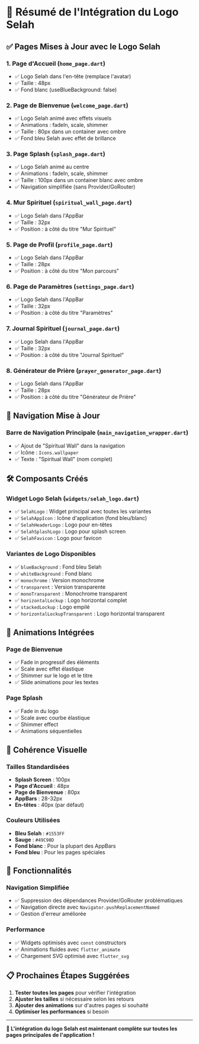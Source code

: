 # 🎨 Résumé de l'Intégration du Logo Selah

## ✅ Pages Mises à Jour avec le Logo Selah

### 1. **Page d'Accueil** (`home_page.dart`)
- ✅ Logo Selah dans l'en-tête (remplace l'avatar)
- ✅ Taille : 48px
- ✅ Fond blanc (useBlueBackground: false)

### 2. **Page de Bienvenue** (`welcome_page.dart`)
- ✅ Logo Selah animé avec effets visuels
- ✅ Animations : fadeIn, scale, shimmer
- ✅ Taille : 80px dans un container avec ombre
- ✅ Fond bleu Selah avec effet de brillance

### 3. **Page Splash** (`splash_page.dart`)
- ✅ Logo Selah animé au centre
- ✅ Animations : fadeIn, scale, shimmer
- ✅ Taille : 100px dans un container blanc avec ombre
- ✅ Navigation simplifiée (sans Provider/GoRouter)

### 4. **Mur Spirituel** (`spiritual_wall_page.dart`)
- ✅ Logo Selah dans l'AppBar
- ✅ Taille : 32px
- ✅ Position : à côté du titre "Mur Spirituel"

### 5. **Page de Profil** (`profile_page.dart`)
- ✅ Logo Selah dans l'AppBar
- ✅ Taille : 28px
- ✅ Position : à côté du titre "Mon parcours"

### 6. **Page de Paramètres** (`settings_page.dart`)
- ✅ Logo Selah dans l'AppBar
- ✅ Taille : 32px
- ✅ Position : à côté du titre "Paramètres"

### 7. **Journal Spirituel** (`journal_page.dart`)
- ✅ Logo Selah dans l'AppBar
- ✅ Taille : 32px
- ✅ Position : à côté du titre "Journal Spirituel"

### 8. **Générateur de Prière** (`prayer_generator_page.dart`)
- ✅ Logo Selah dans l'AppBar
- ✅ Taille : 28px
- ✅ Position : à côté du titre "Générateur de Prière"

## 🎯 Navigation Mise à Jour

### **Barre de Navigation Principale** (`main_navigation_wrapper.dart`)
- ✅ Ajout de "Spiritual Wall" dans la navigation
- ✅ Icône : `Icons.wallpaper`
- ✅ Texte : "Spiritual Wall" (nom complet)

## 🛠️ Composants Créés

### **Widget Logo Selah** (`widgets/selah_logo.dart`)
- ✅ `SelahLogo` : Widget principal avec toutes les variantes
- ✅ `SelahAppIcon` : Icône d'application (fond bleu/blanc)
- ✅ `SelahHeaderLogo` : Logo pour en-têtes
- ✅ `SelahSplashLogo` : Logo pour splash screen
- ✅ `SelahFavicon` : Logo pour favicon

### **Variantes de Logo Disponibles**
- ✅ `blueBackground` : Fond bleu Selah
- ✅ `whiteBackground` : Fond blanc
- ✅ `monochrome` : Version monochrome
- ✅ `transparent` : Version transparente
- ✅ `monoTransparent` : Monochrome transparent
- ✅ `horizontalLockup` : Logo horizontal complet
- ✅ `stackedLockup` : Logo empilé
- ✅ `horizontalLockupTransparent` : Logo horizontal transparent

## 🎨 Animations Intégrées

### **Page de Bienvenue**
- ✅ Fade in progressif des éléments
- ✅ Scale avec effet élastique
- ✅ Shimmer sur le logo et le titre
- ✅ Slide animations pour les textes

### **Page Splash**
- ✅ Fade in du logo
- ✅ Scale avec courbe élastique
- ✅ Shimmer effect
- ✅ Animations séquentielles

## 📱 Cohérence Visuelle

### **Tailles Standardisées**
- **Splash Screen** : 100px
- **Page d'Accueil** : 48px
- **Page de Bienvenue** : 80px
- **AppBars** : 28-32px
- **En-têtes** : 40px (par défaut)

### **Couleurs Utilisées**
- **Bleu Selah** : `#1553FF`
- **Sauge** : `#49C98D`
- **Fond blanc** : Pour la plupart des AppBars
- **Fond bleu** : Pour les pages spéciales

## 🚀 Fonctionnalités

### **Navigation Simplifiée**
- ✅ Suppression des dépendances Provider/GoRouter problématiques
- ✅ Navigation directe avec `Navigator.pushReplacementNamed`
- ✅ Gestion d'erreur améliorée

### **Performance**
- ✅ Widgets optimisés avec `const` constructors
- ✅ Animations fluides avec `flutter_animate`
- ✅ Chargement SVG optimisé avec `flutter_svg`

## 📋 Prochaines Étapes Suggérées

1. **Tester toutes les pages** pour vérifier l'intégration
2. **Ajuster les tailles** si nécessaire selon les retours
3. **Ajouter des animations** sur d'autres pages si souhaité
4. **Optimiser les performances** si besoin

---

**🎉 L'intégration du logo Selah est maintenant complète sur toutes les pages principales de l'application !**
